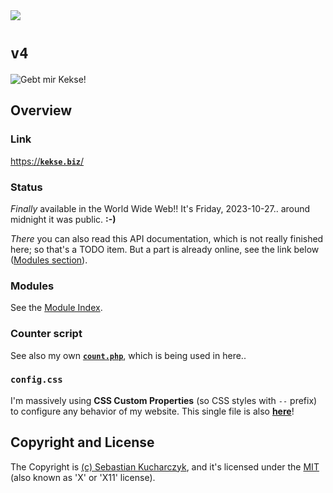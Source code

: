 <img src="https://kekse.biz/github.php?draw&override=github:v4&text=`v4`&draw" />

# **`v4`**
<!--<img src="https://mirror.kekse.biz/noto-emoji-animation/emoji.php?tag=face-in-clouds&type=webp" />-->
![Gebt mir Kekse!](https://kekse.biz/img/Gebt%20mir%20die%20Kekse%20-%20und%20niemand%20wird%20verletzt.medium.jpg)

## Overview

### Link
[https://**`kekse.biz`**/](https://kekse.biz/)

### Status
*Finally* available in the World Wide Web!! It's Friday, 2023-10-27.. around midnight it was public. **:-)**

_There_ you can also read this API documentation, which is not really finished here; so that's a TODO item.
But a part is already online, see the link below ([Modules section](#modules)).

### Modules
See the [Module Index](docs/modules/README.md).

### Counter script
See also my own [**`count.php`**](https://github.com/kekse1/count.php/), which is being used in here..

### **`config.css`**
I'm massively using **CSS Custom Properties** (so CSS styles with `--` prefix) to configure any behavior
of my website. This single file is also [**here**](files/config.css)!

## Copyright and License
The Copyright is [(c) Sebastian Kucharczyk](COPYRIGHT.txt),
and it's licensed under the [MIT](LICENSE.txt) (also known as 'X' or 'X11' license).

